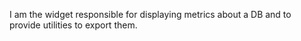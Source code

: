 I am the widget responsible for displaying metrics about a DB and to provide utilities to export them.